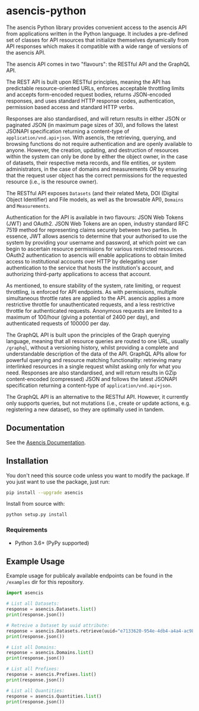# asencis-python

The asencis Python library provides convenient access to the asencis API from applications written in the Python language. It includes a pre-defined set of classes for API resources that initialize themselves dynamically from API responses which makes it compatible with a wide range of versions of the asencis API.

The asencis API comes in two "flavours": the RESTful API and the GraphQL API.

The REST API is built upon RESTful principles, meaning the API has predictable resource-oriented URLs, enforces acceptable throttling limits and accepts form-encoded request bodies, returns JSON-encoded responses, and uses standard HTTP response codes, authentication, permission based access and standard HTTP verbs.

Responses are also standardised, and will return results in either JSON or paginated JSON (in maximum page sizes of 30), and follows the latest JSONAPI specification returning a content-type of `application/vnd.api+json`. With asencis, the retrieving, querying, and browsing functions do not require authentication and are openly available to anyone. However, the creation, updating, and destruction of resources within the system can only be done by either the object owner, in the case of datasets, their respective meta records, and file entities, or system administrators, in the case of domains and measurements *OR* by ensuring that the request user object has the correct permissions for the requested resource (i.e., is the resource owner).

The RESTful API exposes `Datasets` (and their related Meta, DOI (Digital Object Identifier) and File models, as well as the browsable API), `Domains` and `Measurements`.

Authentication for the API is available in two flavours: JSON Web Tokens (JWT) and OAuth2. JSON Web Tokens are an open, industry standard RFC 7519 method for representing claims securely between two parties. In essence, JWT allows asencis to determine that your authorised to use the system by providing your username and password, at which point we can begin to ascertain resource permissions for various restricted resources. OAuth2 authentication to asencis will enable applications to obtain limited access to institutional accounts over HTTP by delegating user authentication to the service that hosts the institution's account, and authorizing third-party applications to access that account.

As mentioned, to ensure stability of the system, rate limiting, or request throttling, is enforced for API endpoints. As with permissions, multiple simultaneous throttle rates are applied to the API. asencis applies a more restrictive throttle for unauthenticated requests, and a less restrictive throttle for authenticated requests. Anonymous requests are limited to a maximum of 100/hour (giving a potential of 2400 per day), and authenticated requests of 100000 per day.

The GraphQL API is built upon the principles of the Graph querying language, meaning that all resource queries are routed to one URL, usually `/graphql`, without a versioning history, whilst providing a complete and understandable description of the data of the API. GraphQL APIs allow for powerful querying and resource matching functionality: retrieving many interlinked resources in a single request whilst asking only for what you need. Responses are also standardised, and will return results in GZip content-encoded (compressed) JSON and follows the latest JSONAPI specification returning a content-type of `application/vnd.api+json`.

The GraphQL API is an alternative to the RESTful API. However, it currently only supports queries, but not mutations (i.e., create or update actions, e.g. registering a new dataset), so they are optimally used in tandem.

## Documentation

See the [Asencis Documentation](https://asensis.com/documentation).

## Installation

You don't need this source code unless you want to modify the package. If you just
want to use the package, just run:

```sh
pip install --upgrade asencis
```

Install from source with:

```sh
python setup.py install
```

### Requirements

-   Python 3.6+ (PyPy supported)

## Example Usage

Example usage for publicaly available endpoints can be found in the `/examples` dir for this repository.

```python
import asencis

# List all Datasets:
response = asencis.Datasets.list()
print(response.json())

# Retreive a Dataset by uuid attribute:
response = asencis.Datasets.retrieve(uuid="e7133620-954e-4db4-a4a4-ac98792fee9e")
print(response.json())

# List all Domains:
response = asencis.Domains.list()
print(response.json())

# List all Prefixes:
response = asencis.Prefixes.list()
print(response.json())

# List all Quantities:
response = asencis.Quantities.list()
print(response.json())
```
